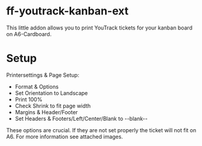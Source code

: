ff-youtrack-kanban-ext
=======
This little addon allows you to print YouTrack tickets for your kanban board on A6-Cardboard.

Setup
=====
Printersettings & Page Setup:
- Format & Options
- Set Orientation to Landscape
- Print 100%
- Check Shrink to fit page width
- Margins & Header/Footer
- Set Headers & Footers/Left/Center/Blank to --blank--

These options are crucial. If they are not set properly the ticket will not fit on A6. For more information see attached images.
